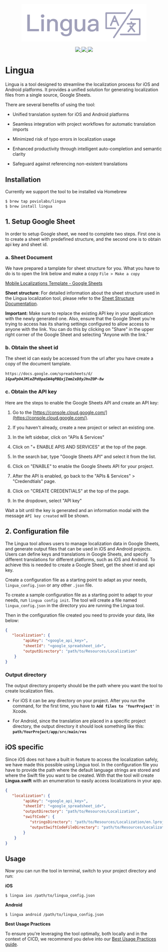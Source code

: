 <p align="center">
      <img src="Resources/Images/Lingua.png" width="400" max-width="90%" alt="Lingua" />
</p>
<p align="center">
    <a href="https://www.swift.org" alt="Swift">
        <img src="https://img.shields.io/badge/Swift-5.7-orange.svg" />
    </a>
    <a href="./LICENSE" alt="License">
        <img src="https://img.shields.io/badge/Licence-MIT-green.svg" />
    </a>
    <a href="https://github.com/poviolabs/Lingua/actions/workflows/tests.yml" alt="Tests Status">
        <img src="https://github.com/poviolabs/Lingua/actions/workflows/tests.yml/badge.svg" />
    </a>
</p>

# Lingua

Lingua is a tool designed to streamline the localization process for iOS and Android platforms.
It provides a unified solution for generating localization files from a single source, Google Sheets.

There are several benefits of using the tool:

- Unified translation system for iOS and Android platforms

- Seamless integration with project workflows for automatic translation imports

- Minimized risk of typo errors in localization usage

- Enhanced productivity through intelligent auto-completion and semantic clarity

- Safeguard against referencing non-existent translations

## Installation

Currently we support the tool to be installed via Homebrew

```shell
$ brew tap poviolabs/lingua
$ brew install lingua
```

## 1. Setup Google Sheet

In order to setup Google sheet, we need to complete two steps. First one is to create a sheet with predefined structure, and the second one is to obtain api key and sheet id.

### a. Sheet Document

We have prepared a tamplate for sheet structure for you. What you have to do is to open the link below and make a copy `File > Make a copy`

[Mobile Localizations Template - Google Sheets](https://docs.google.com/spreadsheets/d/1Cnqy4gZqh9pGcTF_0jb8QGOnysejZ8dVfSj8dgX4kzM)



**Sheet structure**: For detailed information about the sheet structure used in the Lingua localization tool, please refer to the [Sheet Structure Documentation](Resources/Docs/App/SHEET_STRUCTURE.md).


**Important:** Make sure to replace the existing API key in your application with the newly generated one. Also, ensure that the Google Sheet you're trying to access has its sharing settings configured to allow access to anyone with the link. You can do this by clicking on "Share" in the upper right corner of the Google Sheet and selecting "Anyone with the link."

### b. Obtain the sheet id

The sheet id can easly be accessed from the url after you have create a copy of the document tamplate.

`https://docs.google.com/spreadsheets/d/` ***`1GpaPpO4JMleZPd8paSW4qPBQxjImm2xD8yJhvZOP-8w`***

### c. Obtain the API key

Here are the steps to enable the Google Sheets API and create an API key:

1. Go to the [https://console.cloud.google.com/](https://console.cloud.google.com/).

2. If you haven't already, create a new project or select an existing one.

3. In the left sidebar, click on "APIs & Services"

4. Click on "+ ENABLE APIS AND SERVICES" at the top of the page.

5. In the search bar, type "Google Sheets API" and select it from the list.

6. Click on "ENABLE" to enable the Google Sheets API for your project.

7. After the API is enabled, go back to the "APIs & Services" > "Credendtials" page.

8. Click on "CREATE CREDENTIALS" at the top of the page.

9. In the dropdown, select "API key"

Wait a bit until the key is generated and an information modal with the message `API key created` will be shown.

## 2. Configuration file

The Lingua tool allows users to manage localization data in Google Sheets, and generate output files that can be used in iOS and Android projects. Users can define keys and translations in Google Sheets, and specify different translations for different platforms, such as iOS and Android. To achieve this is needed to create a Google Sheet, get the sheet id and api key.

Create a configuration file as a starting point to adapt as your needs, `lingua_config.json` or any other `.json` file.

To create a sample configuration file as a starting point to adapt to your needs, run `lingua config init`. The tool will create a file named `lingua_config.json` in the directory you are running the Lingua tool.

Then in the configuration file created you need to provide your data, like below:

```json
{
   "localization": {
        "apiKey": "<google_api_key>",
        "sheetId": "<google_spreadsheet_id>",
        "outputDirectory": "path/to/Resources/Localization"
    }
}
```

### Output directory

The output directory property should be the path where you want the tool to create localization files. 

* For iOS it can be any directory on your project. After you run the command, for the first time, you have to **`Add files to 'YourProject'`** in Xcode.

* For Android, since the translation are placed in a specific project directory, the output directory it should look something like this: **`path/YourProject/app/src/main/res `**

## iOS specific

Since iOS does not have a built in feature to access the localization safely, we have made this possible using Lingua tool. In the configuration file you have to provide the path where the default language strings are stored and where the Swift file you want to be created. With that the tool will create **Lingua.swift** with an enumeration to easily access localizations in your app.

```json
{
   "localization": {
        "apiKey": "<google_api_key>",
        "sheetId": "<google_spreadsheet_id>",
        "outputDirectory": "path/to/Resources/Localization",
        "swiftCode": {
           "stringsDirectory": "path/to/Resources/Localization/en.lproj",
           "outputSwiftCodeFileDirectory": "path/to/Resources/Localization"
        }
    }
}
```

## Usage

Now you can run the tool in terminal, switch to your project directory and run:

**iOS**

```shell
$ lingua ios /path/to/lingua_config.json
```

**Android**

```shell
$ lingua android /path/to/lingua_config.json
```

**Best Usage Practices**

To ensure you're leveraging the tool optimally, both locally and in the context of CICD, we recommend you delve into our [Best Usage Practices guide](./Resources/Docs/App/BEST_USAGE_PRACTICES.md).
